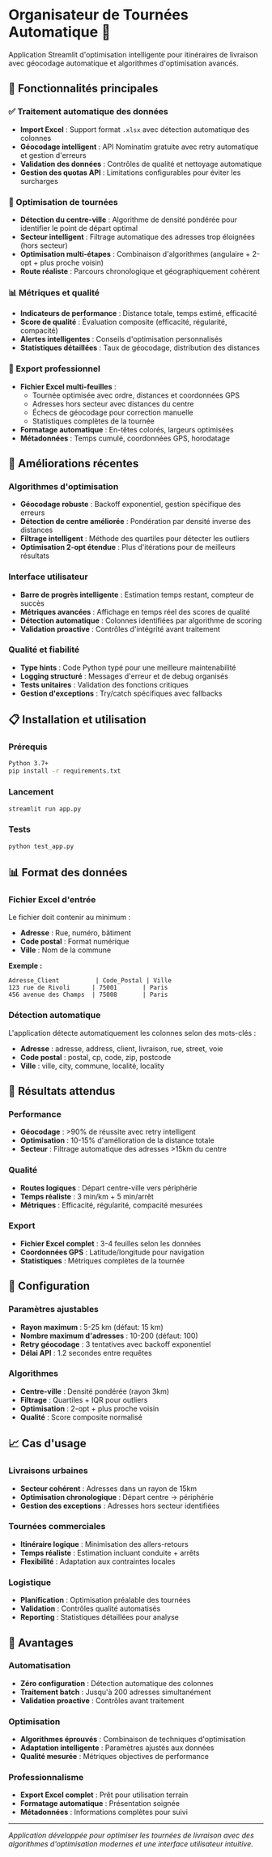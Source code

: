 # Organisateur de Tournées Automatique 🚛

Application Streamlit d'optimisation intelligente pour itinéraires de livraison avec géocodage automatique et algorithmes d'optimisation avancés.

## 🎯 Fonctionnalités principales

### ✅ Traitement automatique des données
- **Import Excel** : Support format `.xlsx` avec détection automatique des colonnes
- **Géocodage intelligent** : API Nominatim gratuite avec retry automatique et gestion d'erreurs
- **Validation des données** : Contrôles de qualité et nettoyage automatique
- **Gestion des quotas API** : Limitations configurables pour éviter les surcharges

### 🎯 Optimisation de tournées
- **Détection du centre-ville** : Algorithme de densité pondérée pour identifier le point de départ optimal
- **Secteur intelligent** : Filtrage automatique des adresses trop éloignées (hors secteur)
- **Optimisation multi-étapes** : Combinaison d'algorithmes (angulaire + 2-opt + plus proche voisin)
- **Route réaliste** : Parcours chronologique et géographiquement cohérent

### 📊 Métriques et qualité
- **Indicateurs de performance** : Distance totale, temps estimé, efficacité
- **Score de qualité** : Évaluation composite (efficacité, régularité, compacité)
- **Alertes intelligentes** : Conseils d'optimisation personnalisés
- **Statistiques détaillées** : Taux de géocodage, distribution des distances

### 💾 Export professionnel
- **Fichier Excel multi-feuilles** :
  - Tournée optimisée avec ordre, distances et coordonnées GPS
  - Adresses hors secteur avec distances du centre
  - Échecs de géocodage pour correction manuelle
  - Statistiques complètes de la tournée
- **Formatage automatique** : En-têtes colorés, largeurs optimisées
- **Métadonnées** : Temps cumulé, coordonnées GPS, horodatage

## 🚀 Améliorations récentes

### Algorithmes d'optimisation
- **Géocodage robuste** : Backoff exponentiel, gestion spécifique des erreurs
- **Détection de centre améliorée** : Pondération par densité inverse des distances
- **Filtrage intelligent** : Méthode des quartiles pour détecter les outliers
- **Optimisation 2-opt étendue** : Plus d'itérations pour de meilleurs résultats

### Interface utilisateur
- **Barre de progrès intelligente** : Estimation temps restant, compteur de succès
- **Métriques avancées** : Affichage en temps réel des scores de qualité
- **Détection automatique** : Colonnes identifiées par algorithme de scoring
- **Validation proactive** : Contrôles d'intégrité avant traitement

### Qualité et fiabilité
- **Type hints** : Code Python typé pour une meilleure maintenabilité
- **Logging structuré** : Messages d'erreur et de debug organisés
- **Tests unitaires** : Validation des fonctions critiques
- **Gestion d'exceptions** : Try/catch spécifiques avec fallbacks

## 📋 Installation et utilisation

### Prérequis
```bash
Python 3.7+
pip install -r requirements.txt
```

### Lancement
```bash
streamlit run app.py
```

### Tests
```bash
python test_app.py
```

## 📊 Format des données

### Fichier Excel d'entrée
Le fichier doit contenir au minimum :
- **Adresse** : Rue, numéro, bâtiment
- **Code postal** : Format numérique
- **Ville** : Nom de la commune

**Exemple :**
```
Adresse_Client          | Code_Postal | Ville
123 rue de Rivoli      | 75001       | Paris
456 avenue des Champs  | 75008       | Paris
```

### Détection automatique
L'application détecte automatiquement les colonnes selon des mots-clés :
- **Adresse** : adresse, address, client, livraison, rue, street, voie
- **Code postal** : postal, cp, code, zip, postcode
- **Ville** : ville, city, commune, localité, locality

## 🎯 Résultats attendus

### Performance
- **Géocodage** : >90% de réussite avec retry intelligent
- **Optimisation** : 10-15% d'amélioration de la distance totale
- **Secteur** : Filtrage automatique des adresses >15km du centre

### Qualité
- **Routes logiques** : Départ centre-ville vers périphérie
- **Temps réaliste** : 3 min/km + 5 min/arrêt
- **Métriques** : Efficacité, régularité, compacité mesurées

### Export
- **Fichier Excel complet** : 3-4 feuilles selon les données
- **Coordonnées GPS** : Latitude/longitude pour navigation
- **Statistiques** : Métriques complètes de la tournée

## 🔧 Configuration

### Paramètres ajustables
- **Rayon maximum** : 5-25 km (défaut: 15 km)
- **Nombre maximum d'adresses** : 10-200 (défaut: 100)
- **Retry géocodage** : 3 tentatives avec backoff exponentiel
- **Délai API** : 1.2 secondes entre requêtes

### Algorithmes
- **Centre-ville** : Densité pondérée (rayon 3km)
- **Filtrage** : Quartiles + IQR pour outliers
- **Optimisation** : 2-opt + plus proche voisin
- **Qualité** : Score composite normalisé

## 📈 Cas d'usage

### Livraisons urbaines
- **Secteur cohérent** : Adresses dans un rayon de 15km
- **Optimisation chronologique** : Départ centre → périphérie
- **Gestion des exceptions** : Adresses hors secteur identifiées

### Tournées commerciales
- **Itinéraire logique** : Minimisation des allers-retours
- **Temps réaliste** : Estimation incluant conduite + arrêts
- **Flexibilité** : Adaptation aux contraintes locales

### Logistique
- **Planification** : Optimisation préalable des tournées
- **Validation** : Contrôles qualité automatisés
- **Reporting** : Statistiques détaillées pour analyse

## 🎉 Avantages

### Automatisation
- **Zéro configuration** : Détection automatique des colonnes
- **Traitement batch** : Jusqu'à 200 adresses simultanément
- **Validation proactive** : Contrôles avant traitement

### Optimisation
- **Algorithmes éprouvés** : Combinaison de techniques d'optimisation
- **Adaptation intelligente** : Paramètres ajustés aux données
- **Qualité mesurée** : Métriques objectives de performance

### Professionnalisme
- **Export Excel complet** : Prêt pour utilisation terrain
- **Formatage automatique** : Présentation soignée
- **Métadonnées** : Informations complètes pour suivi

---

*Application développée pour optimiser les tournées de livraison avec des algorithmes d'optimisation modernes et une interface utilisateur intuitive.*